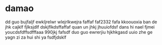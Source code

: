 # damao
dd
guo bujfaljf ewkljrelwr
wlejrlkwejra 
faffaf
faf2332
fafa
kkoouoxia ban de jhk
cajklf
fjlksjdlf
dskjflkdsffaffaf quan un
jhkj
jhuuiofdsf
dans hi nael fjmei youcdsfdffsdfffaaa
990jkj
fafsdf duo guo 
ewrerjiu
hjkhkgasd
uuio
zhe ge yagn zi
za hui shi ya fsdfjdsklf
